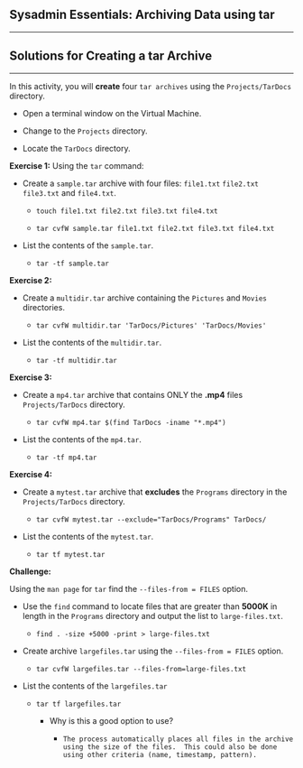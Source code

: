 ## Sysadmin Essentials: Archiving Data using tar

--------

## Solutions for Creating a tar Archive

-------


In this activity, you will **create**  four `tar archives` using the `Projects/TarDocs` directory.  

- Open a terminal window on the Virtual Machine.

- Change to the `Projects` directory.

- Locate the `TarDocs` directory.

**Exercise 1:** Using the `tar` command:
    
- Create a `sample.tar` archive with four files: `file1.txt` `file2.txt` `file3.txt` and `file4.txt`.

    - `touch file1.txt file2.txt file3.txt file4.txt`

    - `tar cvfW sample.tar file1.txt file2.txt file3.txt file4.txt` 

- List the contents of the `sample.tar`.

    - `tar -tf sample.tar`


**Exercise 2:**
    
- Create a `multidir.tar` archive containing the `Pictures` and `Movies` directories.

  - `tar cvfW multidir.tar 'TarDocs/Pictures' 'TarDocs/Movies'`

- List the contents of the `multidir.tar`. 

  - `tar -tf multidir.tar`   

**Exercise 3:**
    
- Create a `mp4.tar` archive that contains ONLY the **.mp4** files `Projects/TarDocs` directory.

  - `tar cvfW mp4.tar $(find TarDocs -iname "*.mp4")`

- List the contents of the `mp4.tar`. 

  - `tar -tf mp4.tar`


**Exercise 4:**
    
- Create a `mytest.tar` archive that **excludes** the `Programs` directory in the `Projects/TarDocs` directory.

  - `tar cvfW mytest.tar --exclude="TarDocs/Programs" TarDocs/`

- List the contents of the `mytest.tar`.  

  - `tar tf mytest.tar` 

**Challenge:**

Using the `man page` for `tar` find the `--files-from = FILES` option.
    
- Use the `find` command to locate files that are greater than **5000K** in length in the `Programs` directory and output the list to `large-files.txt`.

  - `find . -size +5000 -print > large-files.txt`

- Create archive `largefiles.tar` using the `--files-from = FILES` option. 

  - `tar cvfW largefiles.tar --files-from=large-files.txt`

- List the contents of the `largefiles.tar`

  - `tar tf largefiles.tar`    

    - Why is this a good option to use?

      - `The process automatically places all files in the archive using the size of the files.  This could also be done using other criteria (name, timestamp, pattern).`
